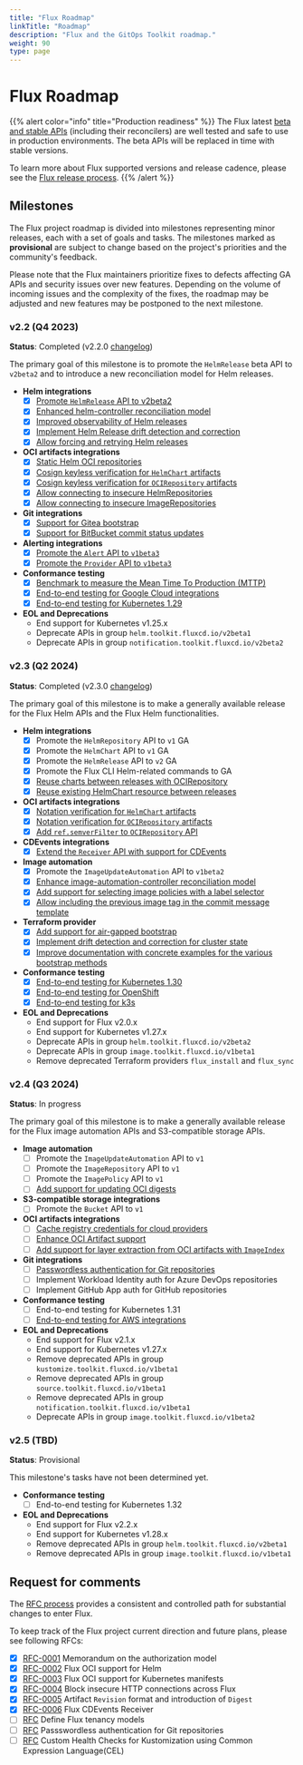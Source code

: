 ```yaml
---
title: "Flux Roadmap"
linkTitle: "Roadmap"
description: "Flux and the GitOps Toolkit roadmap."
weight: 90
type: page
---
```


# Flux Roadmap

{{% alert color="info" title="Production readiness" %}}
The Flux latest [beta and stable APIs](/flux/components/)
(including their reconcilers) are well tested and safe to use in production environments.
The beta APIs will be replaced in time with stable versions.

To learn more about Flux supported versions and release cadence,
please see the [Flux release process](/flux/releases/).
{{% /alert %}}

## Milestones

The Flux project roadmap is divided into milestones representing minor releases,
each with a set of goals and tasks. The milestones marked as **provisional** are
subject to change based on the project's priorities and the community's feedback.

Please note that the Flux maintainers prioritize fixes to defects affecting GA APIs
and security issues over new features. Depending on the volume of incoming issues and
the complexity of the fixes, the roadmap may be adjusted and new features
may be postponed to the next milestone.

### v2.2 (Q4 2023)

**Status**: Completed (v2.2.0 [changelog](https://github.com/fluxcd/flux2/releases/tag/v2.2.0))

The primary goal of this milestone is to promote the `HelmRelease` beta API to `v2beta2` and to introduce
a new reconciliation model for Helm releases.

- **Helm integrations**
  - [x] [Promote `HelmRelease` API to v2beta2](https://v2-2.docs.fluxcd.io/flux/components/helm/helmreleases/)
  - [x] [Enhanced helm-controller reconciliation model](https://fluxcd.io/blog/2023/12/flux-v2.2.0/#enhanced-helmrelease-reconciliation-model)
  - [x] [Improved observability of Helm releases](https://fluxcd.io/blog/2023/12/flux-v2.2.0/#improved-observability-of-helm-releases)
  - [x] [Implement Helm Release drift detection and correction](https://fluxcd.io/blog/2023/12/flux-v2.2.0/#helm-release-drift-detection-and-correction)
  - [x] [Allow forcing and retrying Helm releases](https://fluxcd.io/blog/2023/12/flux-v2.2.0/#forcing-and-retrying-helm-releases)

- **OCI artifacts integrations**
  - [x] [Static Helm OCI repositories](https://v2-2.docs.fluxcd.io/flux/components/source/helmrepositories/#helm-oci-repository)
  - [x] [Cosign keyless verification for `HelmChart` artifacts](https://v2-2.docs.fluxcd.io/flux/components/source/helmcharts/#keyless-verification)
  - [x] [Cosign keyless verification for `OCIRepository` artifacts](https://v2-2.docs.fluxcd.io/flux/components/source/ocirepositories/#keyless-verification)
  - [x] [Allow connecting to insecure HelmRepositories](https://v2-2.docs.fluxcd.io/flux/components/source/helmrepositories/#insecure)
  - [x] [Allow connecting to insecure ImageRepositories](https://v2-2.docs.fluxcd.io/flux/components/image/imagerepositories/#insecure)

- **Git integrations**
  - [x] [Support for Gitea bootstrap](https://v2-2.docs.fluxcd.io/flux/installation/bootstrap/gitea/)
  - [x] [Support for BitBucket commit status updates](https://v2-2.docs.fluxcd.io/flux/components/notification/providers/#bitbucket-serverdata-center/)

- **Alerting integrations**
  - [x] [Promote the `Alert` API to `v1beta3`](https://v2-2.docs.fluxcd.io/flux/components/notification/alerts/)
  - [x] [Promote the `Provider` API to `v1beta3`](https://v2-2.docs.fluxcd.io/flux/components/notification/providers/)

- **Conformance testing**
  - [x] [Benchmark to measure the Mean Time To Production (MTTP)](https://github.com/fluxcd/flux-benchmark/)
  - [x] [End-to-end testing for Google Cloud integrations](https://github.com/fluxcd/flux2/tree/v2.2.0/tests/integration#gcp)
  - [x] [End-to-end testing for Kubernetes 1.29](https://github.com/fluxcd/flux2/pull/4484)

- **EOL and Deprecations**
  - End support for Kubernetes v1.25.x
  - Deprecate APIs in group `helm.toolkit.fluxcd.io/v2beta1`
  - Deprecate APIs in group `notification.toolkit.fluxcd.io/v2beta2`

### v2.3 (Q2 2024)

**Status**: Completed (v2.3.0 [changelog](https://github.com/fluxcd/flux2/releases/tag/v2.3.0))

The primary goal of this milestone is to make a generally available release for the Flux Helm APIs
and the Flux Helm functionalities.

- **Helm integrations**
  - [x] Promote the `HelmRepository` API to `v1` GA
  - [x] Promote the `HelmChart` API to `v1` GA
  - [x] Promote the `HelmRelease` API to `v2` GA
  - [x] Promote the Flux CLI Helm-related commands to GA
  - [x] [Reuse charts between releases with OCIRepository](https://github.com/fluxcd/helm-controller/issues/789)
  - [x] [Reuse existing HelmChart resource between releases](https://github.com/fluxcd/helm-controller/issues/204)

- **OCI artifacts integrations**
  - [x] [Notation verification for `HelmChart` artifacts](https://github.com/fluxcd/source-controller/pull/1075)
  - [x] [Notation verification for `OCIRepository` artifacts](https://github.com/fluxcd/source-controller/pull/1075)
  - [x] [Add `ref.semverFilter` to `OCIRepository` API](https://github.com/fluxcd/source-controller/issues/1391)

- **CDEvents integrations**
  - [x] [Extend the `Receiver` API with support for CDEvents](https://github.com/fluxcd/flux2/pull/4534)

- **Image automation**
  - [x] Promote the `ImageUpdateAutomation` API to `v1beta2`
  - [x] [Enhance image-automation-controller reconciliation model](https://github.com/fluxcd/image-automation-controller/issues/643)
  - [x] [Add support for selecting image policies with a label selector](https://github.com/fluxcd/image-automation-controller/pull/619)
  - [x] [Allow including the previous image tag in the commit message template](https://github.com/fluxcd/image-automation-controller/issues/437)

- **Terraform provider**
  - [x] [Add support for air-gapped bootstrap](https://github.com/fluxcd/terraform-provider-flux/pull/664)
  - [x] [Implement drift detection and correction for cluster state](https://github.com/fluxcd/terraform-provider-flux/pull/661)
  - [x] [Improve documentation with concrete examples for the various bootstrap methods](https://github.com/fluxcd/terraform-provider-flux/tree/main/examples)

- **Conformance testing**
  - [x] [End-to-end testing for Kubernetes 1.30](https://github.com/fluxcd/flux2/pull/4734)
  - [x] [End-to-end testing for OpenShift](https://github.com/fluxcd/flux2/issues/4625)
  - [x] [End-to-end testing for k3s](https://github.com/fluxcd/flux2/pull/4777)

- **EOL and Deprecations**
  - End support for Flux v2.0.x
  - End support for Kubernetes v1.27.x
  - Deprecate APIs in group `helm.toolkit.fluxcd.io/v2beta2`
  - Deprecate APIs in group `image.toolkit.fluxcd.io/v1beta1`
  - Remove deprecated Terraform providers `flux_install` and `flux_sync`

### v2.4 (Q3 2024)

**Status**: In progress

The primary goal of this milestone is to make a generally available release for the Flux image automation APIs
and S3-compatible storage APIs.

- **Image automation**
  - [ ] Promote the `ImageUpdateAutomation` API to `v1`
  - [ ] Promote the `ImageRepository` API to `v1`
  - [ ] Promote the `ImagePolicy` API to `v1`
  - [ ] [Add support for updating OCI digests](https://github.com/fluxcd/flux2/issues/4245)

- **S3-compatible storage integrations**
  - [ ] Promote the `Bucket` API to `v1`

- **OCI artifacts integrations**
  - [ ] [Cache registry credentials for cloud providers](https://github.com/fluxcd/pkg/issues/642)
  - [ ] [Enhance OCI Artifact support](https://github.com/fluxcd/source-controller/issues/1247)
  - [ ] [Add support for layer extraction from OCI artifacts with `ImageIndex`](https://github.com/fluxcd/source-controller/pull/1369)

- **Git integrations**
  - [ ] [Passwordless authentication for Git repositories](https://github.com/fluxcd/flux2/pull/4114)
  - [ ] Implement Workload Identity auth for Azure DevOps repositories
  - [ ] Implement GitHub App auth for GitHub repositories

- **Conformance testing**
  - [ ] End-to-end testing for Kubernetes 1.31
  - [ ] [End-to-end testing for AWS integrations](https://github.com/fluxcd/flux2/issues/4619)

- **EOL and Deprecations**
  - End support for Flux v2.1.x
  - End support for Kubernetes v1.27.x
  - Remove deprecated APIs in group `kustomize.toolkit.fluxcd.io/v1beta1`
  - Remove deprecated APIs in group `source.toolkit.fluxcd.io/v1beta1`
  - Remove deprecated APIs in group `notification.toolkit.fluxcd.io/v1beta1`
  - Deprecate APIs in group `image.toolkit.fluxcd.io/v1beta2`

### v2.5 (TBD)

**Status**: Provisional

This milestone's tasks have not been determined yet.

- **Conformance testing**
  - [ ] End-to-end testing for Kubernetes 1.32

- **EOL and Deprecations**
  - End support for Flux v2.2.x
  - End support for Kubernetes v1.28.x
  - Remove deprecated APIs in group `helm.toolkit.fluxcd.io/v2beta1`
  - Remove deprecated APIs in group `image.toolkit.fluxcd.io/v1beta1`

## Request for comments

The [RFC process](https://github.com/fluxcd/flux2/tree/main/rfcs)
provides a consistent and controlled path for substantial changes to enter Flux.

To keep track of the Flux project current direction and future plans, please see following RFCs:

- [x] [RFC-0001](https://github.com/fluxcd/flux2/tree/main/rfcs/0001-authorization) Memorandum on the authorization model
- [x] [RFC-0002](https://github.com/fluxcd/flux2/tree/main/rfcs/0002-helm-oci) Flux OCI support for Helm
- [x] [RFC-0003](https://github.com/fluxcd/flux2/tree/main/rfcs/0003-kubernetes-oci) Flux OCI support for Kubernetes manifests
- [x] [RFC-0004](https://github.com/fluxcd/flux2/tree/main/rfcs/0004-insecure-http) Block insecure HTTP connections across Flux
- [x] [RFC-0005](https://github.com/fluxcd/flux2/tree/main/rfcs/0005-artifact-revision-and-digest) Artifact `Revision` format and introduction of `Digest`
- [x] [RFC-0006](https://github.com/fluxcd/flux2/tree/main/rfcs/0006-cdevents) Flux CDEvents Receiver
- [ ] [RFC](https://github.com/fluxcd/flux2/pull/2086) Define Flux tenancy models
- [ ] [RFC](https://github.com/fluxcd/flux2/pull/4114) Passswordless authentication for Git repositories
- [ ] [RFC](https://github.com/fluxcd/flux2/pull/4528) Custom Health Checks for Kustomization using Common Expression Language(CEL)
